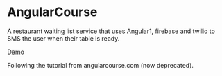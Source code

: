 AngularCourse
=============

A restaurant waiting list service that uses Angular1, firebase and twilio to SMS the user when their table is ready.

[Demo](http://www.bentoussi.com/projects/angular-course/)

Following the tutorial from angularcourse.com (now deprecated). 
